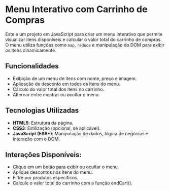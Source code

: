 
# **Menu Interativo com Carrinho de Compras**

Este é um projeto  em JavaScript para criar um menu interativo que permite visualizar itens disponíveis e calcular o valor total do carrinho de compras. O menu utiliza funções como `map`, `reduce` e manipulação do DOM para exibir os itens dinamicamente.

## **Funcionalidades**

- Exibição de um menu de itens com nome, preço e imagem.
- Aplicação de desconto em todos os itens do menu.
- Cálculo do valor total dos itens no carrinho.
- Alternar entre mostrar ou ocultar o menu.

## **Tecnologias Utilizadas**

- **HTML5**: Estrutura da página.
- **CSS3**: Estilização (opcional, se aplicável).
- **JavaScript (ES6+)**: Manipulação de dados, lógica de negócios e interação com o DOM.

## **Interações Disponíveis:**

- Clique em um botão para exibir ou ocultar o menu.
- Aplique descontos nos itens do menu.
- Filtre por produtos específicos.
- Calcule o valor total do carrinho com a função endCart().